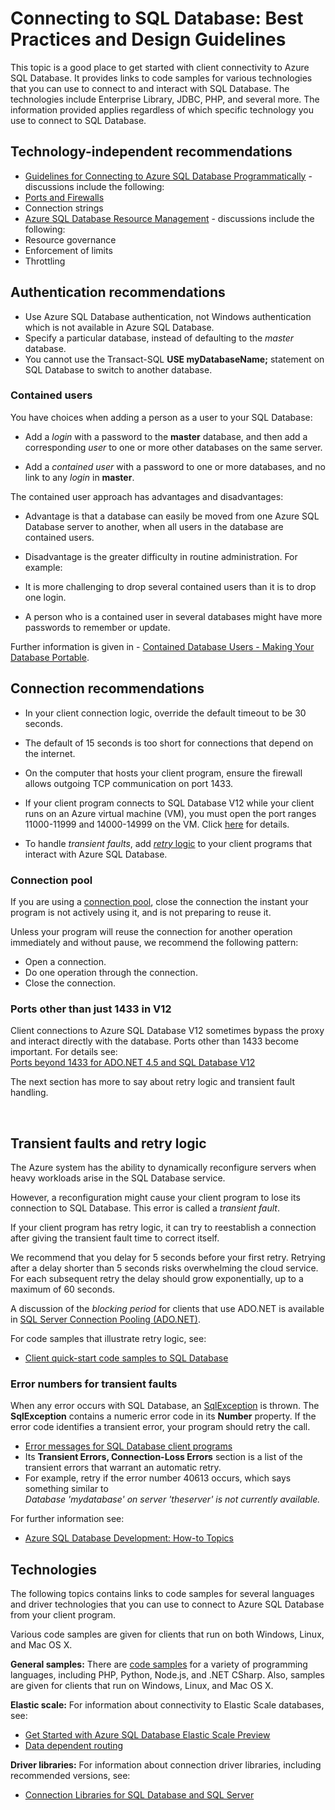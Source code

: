 <properties 
	pageTitle="Connect to SQL Database: Best Practices | Windows Azure" 
	description="A starting point topic that gathers together links and best practice recommendations for client programs that connect to Azure SQL Database from technologies such as ADO.NET and PHP." 
	services="sql-database" 
	documentationCenter="" 
	authors="MightyPen" 
	manager="jeffreyg" 
	editor=""/>


<tags
	ms.service="sql-database"
	ms.date="01/07/2016"
	wacn.date=""/>


# Connecting to SQL Database: Best Practices and Design Guidelines


This topic is a good place to get started with client connectivity to Azure SQL Database. It provides links to code samples for various technologies that you can use to connect to and interact with SQL Database. The technologies include Enterprise Library, JDBC, PHP, and several more. The information provided applies regardless of which specific technology you use to connect to SQL Database.


<a id="a-tech-independent-recommend" name="a-tech-independent-recommend"></a>

## Technology-independent recommendations


- [Guidelines for Connecting to Azure SQL Database Programmatically](http://msdn.microsoft.com/zh-cn/library/azure/ee336282.aspx) - discussions include the following:
 - [Ports and Firewalls](/documentation/articles/sql-database-configure-firewall-settings)
 - Connection strings
- [Azure SQL Database Resource Management](http://msdn.microsoft.com/zh-cn/library/azure/dn338083.aspx) - discussions include the following:
 - Resource governance
 - Enforcement of limits
 - Throttling


<a id="b-authentication-recommend" name="b-authentication-recommend"></a>

## Authentication recommendations


- Use Azure SQL Database authentication, not Windows authentication which is not available in Azure SQL Database.
- Specify a particular database, instead of defaulting to the *master* database.
 - You cannot use the Transact-SQL **USE myDatabaseName;** statement on SQL Database to switch to another database.


### Contained users


You have choices when adding a person as a user to your SQL Database:

- Add a *login* with a password to the **master** database, and then add a corresponding *user* to one or more other databases on the same server.

- Add a *contained user* with a password to one or more databases, and no link to any *login* in **master**.


The contained user approach has advantages and disadvantages:

- Advantage is that a database can easily be moved from one Azure SQL Database server to another, when all users in the database are contained users.

- Disadvantage is the greater difficulty in routine administration. For example:
 - It is more challenging to drop several contained users than it is to drop one login.
 - A person who is a contained user in several databases might have more passwords to remember or update.


Further information is given in - [Contained Database Users - Making Your Database Portable](http://msdn.microsoft.com/zh-cn/library/ff929188.aspx).


<a id="c-connection-recommend" name="c-connection-recommend"></a>

## Connection recommendations


- In your client connection logic, override the default timeout to be 30 seconds.
 - The default of 15 seconds is too short for connections that depend on the internet.


- On the computer that hosts your client program, ensure the firewall allows outgoing TCP communication on port 1433.


- If your client program connects to SQL Database V12 while your client runs on an Azure virtual machine (VM), you must open the port ranges 11000-11999 and 14000-14999 on the VM. Click [here](/documentation/articles/sql-database-develop-direct-route-ports-adonet-v12) for details.


- To handle *transient faults*, add [*retry* logic](#TransientFaultsAndRetryLogicGm) to your client programs that interact with Azure SQL Database.


### Connection pool


If you are using a [connection pool](http://msdn.microsoft.com/zh-cn/library/8xx3tyca.aspx), close the connection the instant your program is not actively using it, and is not preparing to reuse it.

Unless your program will reuse the connection for another operation immediately and without pause, we recommend the following pattern:

- Open a connection.
- Do one operation through the connection.
- Close the connection.


### Ports other than just 1433 in V12


Client connections to Azure SQL Database V12 sometimes bypass the proxy and interact directly with the database. Ports other than 1433 become important. For details see:<br/>
[Ports beyond 1433 for ADO.NET 4.5 and SQL Database V12](/documentation/articles/sql-database-develop-direct-route-ports-adonet-v12)


The next section has more to say about retry logic and transient fault handling.



<a name="TransientFaultsAndRetryLogicGm" id="TransientFaultsAndRetryLogicGm"></a>

&nbsp;

## Transient faults and retry logic


The Azure system has the ability to dynamically reconfigure servers when heavy workloads arise in the SQL Database service.

However, a reconfiguration might cause your client program to lose its connection to SQL Database. This error is called a *transient fault*.

If your client program has retry logic, it can try to reestablish a connection after giving the transient fault time to correct itself.

We recommend that you delay for 5 seconds before your first retry. Retrying after a delay shorter than 5 seconds risks overwhelming the cloud service. For each subsequent retry the delay should grow exponentially, up to a maximum of 60 seconds.

A discussion of the *blocking period* for clients that use ADO.NET is available in [SQL Server Connection Pooling (ADO.NET)](http://msdn.microsoft.com/zh-cn/library/8xx3tyca.aspx).


For code samples that illustrate retry logic, see:

- [Client quick-start code samples to SQL Database](/documentation/articles/sql-database-develop-quick-start-client-code-samples)


### Error numbers for transient faults


When any error occurs with SQL Database, an [SqlException](http://msdn.microsoft.com/zh-cn/library/system.data.sqlclient.sqlexception.aspx) is thrown. The **SqlException** contains a numeric error code in its **Number** property. If the error code identifies a transient error, your program should retry the call.


- [Error messages for SQL Database client programs](/documentation/articles/sql-database-develop-error-messages#bkmk_connection_errors)
 - Its **Transient Errors, Connection-Loss Errors** section is a list of the transient errors that warrant an automatic retry.
 - For example, retry if the error number 40613 occurs, which says something similar to<br/>*Database 'mydatabase' on server 'theserver' is not currently available.*


For further information see:

- [Azure SQL Database Development: How-to Topics](http://msdn.microsoft.com/zh-cn/library/azure/ee621787.aspx)

<!--  (per Penny Lee, 2016/01/07.  MightyPen==GeneMi)
- [Troubleshoot connection problems to Azure SQL Database](http://support.microsoft.com/kb/2980233/)
-->


<a id="e-technologies" name="e-technologies"></a>

## Technologies


The following topics contains links to code samples for several languages and driver technologies that you can use to connect to Azure SQL Database from your client program.


Various code samples are given for clients that run on both Windows, Linux, and Mac OS X.


**General samples:** There are [code samples](/documentation/articles/sql-database-develop-quick-start-client-code-samples) for a variety of programming languages, including PHP, Python, Node.js, and .NET CSharp. Also, samples are given for clients that run on Windows, Linux, and Mac OS X.


**Elastic scale:** For information about connectivity to Elastic Scale databases, see:

- [Get Started with Azure SQL Database Elastic Scale Preview](/documentation/articles/sql-database-elastic-scale-get-started)
- [Data dependent routing](/documentation/articles/sql-database-elastic-scale-data-dependent-routing)


**Driver libraries:** For information about connection driver libraries, including recommended versions, see:

- [Connection Libraries for SQL Database and SQL Server](/documentation/articles/sql-database-libraries)

